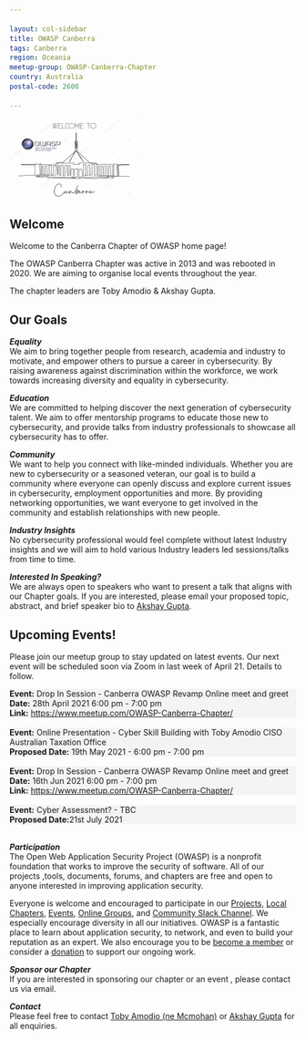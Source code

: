 ```yaml
---

layout: col-sidebar
title: OWASP Canberra
tags: Canberra
region: Oceania
meetup-group: OWASP-Canberra-Chapter
country: Australia
postal-code: 2600

---
```


<img src="assets/images/logo-cbr.png" style="width:45%" class="center">

## Welcome
Welcome to the Canberra Chapter of OWASP home page!

The OWASP Canberra Chapter was active in 2013 and was rebooted in 2020. We are aiming to organise local events throughout the year.

The chapter leaders are Toby Amodio & Akshay Gupta.

## Our Goals

***Equality*** <br/>
We aim to bring together people from research, academia and industry to motivate, and empower others to pursue a career in cybersecurity. By raising awareness against discrimination within the workforce, we work towards increasing diversity and equality in cybersecurity.

***Education*** <br/>
We are committed to helping discover the next generation of cybersecurity talent. We aim to offer mentorship programs to educate those new to cybersecurity, and provide talks from industry professionals to showcase all cybersecurity has to offer.

***Community***<br/>
We want to help you connect with like-minded individuals. Whether you are new to cybersecurity or a seasoned veteran, our goal is to build a community where everyone can openly discuss and explore current issues in cybersecurity, employment opportunities and more. By providing networking opportunities, we want everyone to get involved in the community and establish relationships with new people.

***Industry Insights***<br/>
No cybersecurity professional would feel complete without latest Industry insights and we will aim to hold various Industry leaders led sessions/talks from time to time.

***Interested In Speaking?***<br/>
We are always open to speakers who want to present a talk that aligns with our Chapter goals. If you are interested, please email your proposed topic, abstract, and brief speaker bio to [Akshay Gupta](mailto:Akshay.Gupta@owasp.org).

## Upcoming Events!
Please join our meetup group to stay updated on latest events. Our next event will be scheduled soon via Zoom in last week of April 21. Details to follow.

<section style='background-color:#f3f4f6;'>
    <strong>Event:</strong> Drop In Session - Canberra OWASP Revamp Online meet and greet <br/>
    <strong>Date:</strong> 28th April 2021 6:00 pm - 7:00 pm<br/>
    <strong>Link:</strong> <a href="https://www.meetup.com/OWASP-Canberra-Chapter/">https://www.meetup.com/OWASP-Canberra-Chapter/</a> <br/>
</section><br/>

<section style='background-color:#f3f4f6;'>
    <strong>Event:</strong> Online Presentation - Cyber Skill Building with Toby Amodio CISO Australian Taxation Office <br/>
    <strong>Proposed Date:</strong> 19th May 2021 - 6:00 pm - 7:00 pm<br/>
</section><br/>

<section style='background-color:#f3f4f6;'>
    <strong>Event:</strong> Drop In Session - Canberra OWASP Revamp Online meet and greet <br/>
    <strong>Date:</strong> 16th Jun 2021 6:00 pm - 7:00 pm<br/>
    <strong>Link:</strong> <a href="https://www.meetup.com/OWASP-Canberra-Chapter/">https://www.meetup.com/OWASP-Canberra-Chapter/</a> <br/>
</section><br/>

<section style='background-color:#f3f4f6;'>
    <strong>Event:</strong> Cyber Assessment? - TBC <br/>
    <strong>Proposed Date:</strong>21st July 2021<br/>
</section><br/>

***Participation***<br/>
The Open Web Application Security Project (OWASP) is a nonprofit foundation that works to improve the security of software. All of our projects ,tools, documents, forums, and chapters are free and open to anyone interested in improving application security. 

Everyone is welcome and encouraged to participate in our [Projects](https://owasp.org/projects/), [Local Chapters](https://owasp.org/chapters/), [Events](https://owasp.org/events/), [Online Groups](https://groups.google.com/a/owasp.com/), and [Community Slack Channel](https://owasp.slack.com/). We especially encourage diversity in all our initiatives. OWASP is a fantastic place to learn about application security, to network, and even to build your reputation as an expert. We also encourage you to be [become a member](https://owasp.org/membership/) or consider a [donation](https://owasp.org/donate/) to support our ongoing work.

***Sponsor our Chapter***<br/>
If you are interested in sponsoring our chapter or an event , please contact us via email.

***Contact***<br/>
Please feel free to contact  [Toby Amodio (ne Mcmohan)](mailto:Toby.Amodio@owasp.org) or  [Akshay Gupta](mailto:Akshay.Gupta@owasp.org) for all enquiries.

